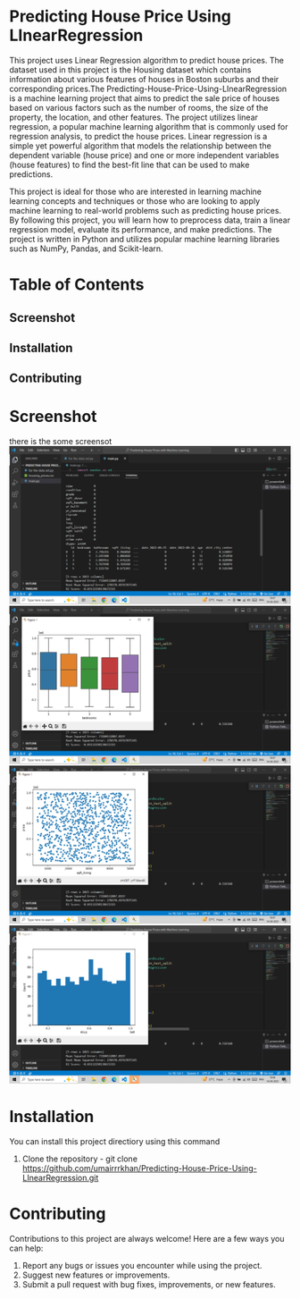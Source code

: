 # Predicting House Price Using LInearRegression
This project uses Linear Regression algorithm to predict house prices. The dataset used in this project is the Housing dataset which contains information about various features of houses in Boston suburbs and their corresponding prices.The Predicting-House-Price-Using-LInearRegression is a machine learning project that aims to predict the sale price of houses based on various factors such as the number of rooms, the size of the property, the location, and other features. The project utilizes linear regression, a popular machine learning algorithm that is commonly used for regression analysis, to predict the house prices. Linear regression is a simple yet powerful algorithm that models the relationship between the dependent variable (house price) and one or more independent variables (house features) to find the best-fit line that can be used to make predictions.

This project is ideal for those who are interested in learning machine learning concepts and techniques or those who are looking to apply machine learning to real-world problems such as predicting house prices. By following this project, you will learn how to preprocess data, train a linear regression model, evaluate its performance, and make predictions. The project is written in Python and utilizes popular machine learning libraries such as NumPy, Pandas, and Scikit-learn.

# Table of Contents
## Screenshot
## Installation
## Contributing

# Screenshot
there is the some screensot 
![ first](lr1.png)
![ second](lr2.png)
![ third](lr3.png)
![ fourth](lr4.png)
# Installation 
You can install this project directiory using this command
1. Clone the repository - git clone https://github.com/umairrrkhan/Predicting-House-Price-Using-LInearRegression.git

# Contributing
Contributions to this project are always welcome! Here are a few ways you can help:
1. Report any bugs or issues you encounter while using the project.
2. Suggest new features or improvements.
3. Submit a pull request with bug fixes, improvements, or new features.
